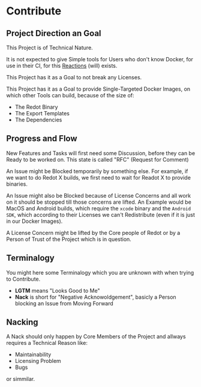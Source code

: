 # Contribute

## Project Direction an Goal

This Project is of Technical Nature.

It is not expected to give Simple tools for Users who don't know Docker,
for use in their CI, for this [Reactions]() (will) exists.

This Project has it as a Goal to not break any Licenses.

This Project has it as a Goal to provide Single-Targeted Docker Images,
on which other Tools can build, because of the size of:

- The Redot Binary
- The Export Templates
- The Dependencies

## Progress and Flow

New Features and Tasks will first need some Discussion,
before they can be Ready to be worked on. This state is called "RFC" (Request for Comment)

An Issue might be Blocked temporarily by something else.
For example, if we want to do Redot X builds, we first need to wait for Readot X to provide binaries.

An Issue might also be Blocked because of License Concerns
and all work on it should be stopped till those concerns are lifted.
An Example would be MacOS and Android builds, which require the `xcode` binary and the `Android SDK`,
which according to their Licenses we can't Redistribute
(even if it is just in our Docker Images).

A License Concern might be lifted by the Core people of Redot or by a Person of Trust of the Project which is in question.

## Terminalogy

You might here some Terminalogy which you are unknown with when trying to Contribute.

- **LGTM** means "Looks Good to Me"
- **Nack** is short for "Negative Acknowoldgement", basicly a Person blocking an Issue from Moving Forward

## Nacking

A Nack should only happen by Core Members of the Project and allways requires a Technical Reason like:

- Maintainability
- Licensing Problem
- Bugs

or simmilar.
